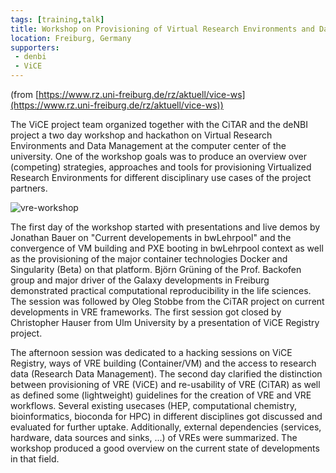 ```yaml
---
tags: [training,talk]
title: Workshop on Provisioning of Virtual Research Environments and Data Management
location: Freiburg, Germany
supporters:
 - denbi
 - ViCE
---
```


(from [https://www.rz.uni-freiburg.de/rz/aktuell/vice-ws](https://www.rz.uni-freiburg.de/rz/aktuell/vice-ws))

The ViCE project team organized together with the CiTAR and the deNBI project
a two day workshop and hackathon on Virtual Research Environments and Data Management
at the computer center of the university. One of the workshop goals was to produce an
overview over (competing) strategies, approaches and tools for
provisioning Virtualized Research Environments for different disciplinary use
cases of the project partners.

![vre-workshop](https://www.rz.uni-freiburg.de/rz/aktuell/vice-ws/image_mini)

The first day of the workshop started with presentations and live demos
by Jonathan Bauer on "Current developements in bwLehrpool" and the convergence
of VM building and PXE booting in bwLehrpool context as well as the provisioning
of the major container technologies Docker and Singularity (Beta) on that platform.
Björn Grüning of the Prof. Backofen group and major driver of the Galaxy developments
in Freiburg demonstrated practical computational reproducibility in the life sciences.
The session was followed by Oleg Stobbe from the CiTAR project on current developments in VRE frameworks.
The first session got closed by Christopher Hauser from Ulm University by a presentation of ViCE Registry project.

The afternoon session was dedicated to a hacking sessions on ViCE Registry,
ways of VRE building (Container/VM) and the access to research data (Research Data Management).
The second day clarified the distinction between provisioning of VRE (ViCE)
and re-usability of VRE (CiTAR) as well as defined some (lightweight) guidelines
for the creation of VRE and VRE workflows. Several existing usecases
(HEP, computational chemistry, bioinformatics, bioconda for HPC) in
different disciplines got discussed and evaluated for further uptake.
Additionally, external dependencies (services, hardware, data sources and sinks, ...)
of VREs were summarized. The workshop produced a good overview on the current state of developments in that field.
